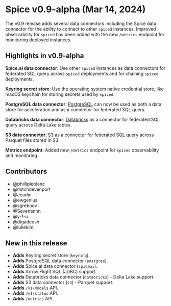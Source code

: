 # Spice v0.9-alpha (Mar 14, 2024)

The v0.9 release adds several data connectors including the Spice data connector for the ability to connect to other `spiced` instances. Improved observability for `spiced` has been added with the new `/metrics` endpoint for monitoring deployed instances.

## Highlights in v0.9-alpha

**Spice.ai data connector**: Use other `spiced` instances as data connectors for federated SQL query across `spiced` deployments and for chaining `spiced` deployments.

**Keyring secret store**: Use the operating system native credential store, like macOS keychain for storing secrets used by `spiced`.

**PostgreSQL data connector**: [PostgreSQL](https://www.postgresql.org/) can now be used as both a data store for acceleration and as a connector for federated SQL query.

**Databricks data connector**: [Databricks](https://www.databricks.com) as a connector for federated SQL query across Delta Lake tables.

**S3 data connector**: [S3](https://aws.amazon.com/s3/) as a connector for federated SQL query across Parquet files stored in S3.

**Metrics endpoint**: Added new `/metrics` endpoint for `spiced` observability and monitoring.

## Contributors

- @phillipleblanc
- @mitchdevenport
- @Jeadie
- @ewgenius
- @sgrebnov
- @Sevenannn
- @y-f-u
- @digadeesh
- @lukekim

## New in this release

- **Adds** Keyring secret store (`keyring`).
- **Adds** PostgreSQL data connector (`postgres`).
- **Adds** Spice.ai data connector (`spiceai`).
- **Adds** Arrow Flight SQL (JDBC) support.
- **Adds** Databricks data connector (`databricks`) - Delta Lake support.
- **Adds** S3 data connector (`s3`) - Parquet support.
- **Adds** `/v1/models` API.
- **Adds** `/v1/status` API.
- **Adds** `/metrics` API.
